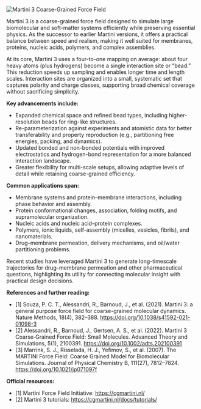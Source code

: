 ![Martini 3 Coarse-Grained Force Field](/images/blog/martini3-coarse-grained-simulation.png)

Martini 3 is a coarse-grained force field designed to simulate large biomolecular and soft-matter systems efficiently while preserving essential physics. As the successor to earlier Martini versions, it offers a practical balance between speed and realism, making it well suited for membranes, proteins, nucleic acids, polymers, and complex assemblies.

At its core, Martini 3 uses a four-to-one mapping on average: about four heavy atoms (plus hydrogens) become a single interaction site or “bead.” This reduction speeds up sampling and enables longer time and length scales. Interaction sites are organized into a small, systematic set that captures polarity and charge classes, supporting broad chemical coverage without sacrificing simplicity.

**Key advancements include:**
- Expanded chemical space and refined bead types, including higher-resolution beads for ring-like structures.
- Re-parameterization against experiments and atomistic data for better transferability and property reproduction (e.g., partitioning free energies, packing, and dynamics).
- Updated bonded and non-bonded potentials with improved electrostatics and hydrogen-bond representation for a more balanced interaction landscape.
- Greater flexibility for multi-scale setups, allowing adaptive levels of detail while retaining coarse-grained efficiency.

**Common applications span:**
- Membrane systems and protein–membrane interactions, including phase behavior and assembly.
- Protein conformational changes, association, folding motifs, and supramolecular organization.
- Nucleic acids and nucleic acid–protein complexes.
- Polymers, ionic liquids, self-assembly (micelles, vesicles, fibrils), and nanomaterials.
- Drug–membrane permeation, delivery mechanisms, and oil/water partitioning problems.

Recent studies have leveraged Martini 3 to generate long-timescale trajectories for drug–membrane permeation and other pharmaceutical questions, highlighting its utility for connecting molecular insight with practical design decisions.

**References and further reading:**
- [1] Souza, P. C. T., Alessandri, R., Barnoud, J., et al. (2021). Martini 3: a general purpose force field for coarse-grained molecular dynamics. Nature Methods, 18(4), 382–388. https://doi.org/10.1038/s41592-021-01098-3
- [2] Alessandri, R., Barnoud, J., Gertsen, A. S., et al. (2022). Martini 3 Coarse‑Grained Force Field: Small Molecules. Advanced Theory and Simulations, 5(1), 2100391. https://doi.org/10.1002/adts.202100391
- [3] Marrink, S. J., Risselada, H. J., Yefimov, S., et al. (2007). The MARTINI Force Field: Coarse Grained Model for Biomolecular Simulations. Journal of Physical Chemistry B, 111(27), 7812–7824. https://doi.org/10.1021/jp071097f

**Official resources:**
- [1] Martini Force Field Initiative: https://cgmartini.nl/
- [2] Martini 3 tutorials: https://cgmartini.nl/docs/tutorials/
